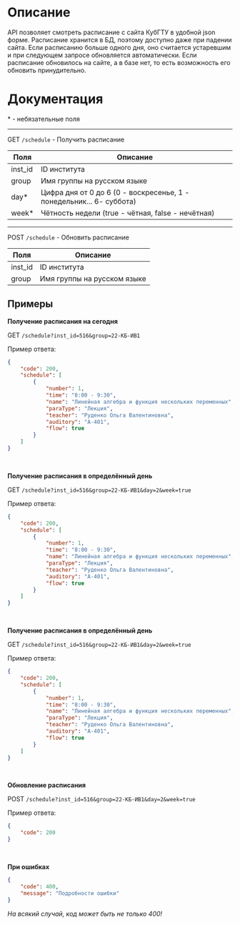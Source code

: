 # Описание

API позволяет смотреть расписание с сайта КубГТУ в удобной json форме. Расписание хранится в БД, поэтому доступно даже при падении сайта. Если расписанию больше одного дня, оно считается устаревшим и при следующем запросе обновляется автоматически. Если расписание обновилось на сайте, а в базе нет, то есть возможность его обновить принудительно.

# Документация

\* - небязательные поля

---

GET `/schedule` - Получить расписание

| Поля | Описание |
| --- | --- |
| inst_id | ID института |
| group | Имя группы на русском языке |
| day* | Цифра дня от 0 до 6 (0 - воскресенье, 1 - понедельник... 6- суббота) |
| week* | Чётность недели (true - чётная, false - нечётная) |

---

POST `/schedule` - Обновить расписание

| Поля | Описание |
| --- | --- |
| inst_id | ID института |
| group | Имя группы на русском языке |

## Примеры

**Получение расписания на сегодня**

GET `/schedule?inst_id=516&group=22-КБ-ИВ1`

Пример ответа:

```json
{
    "code": 200,
    "schedule": [
        {
            "number": 1,
            "time": "8:00 - 9:30",
            "name": "Линейная алгебра и функция нескольких переменных",
            "paraType": "Лекция",
            "teacher": "Руденко Ольга Валентиновна",
            "auditory": "А-401",
            "flow": true
        }
    ]
}
```
<br>

**Получение расписания в определённый день**

GET `/schedule?inst_id=516&group=22-КБ-ИВ1&day=2&week=true`

Пример ответа:

```json
{
    "code": 200,
    "schedule": [
        {
            "number": 1,
            "time": "8:00 - 9:30",
            "name": "Линейная алгебра и функция нескольких переменных",
            "paraType": "Лекция",
            "teacher": "Руденко Ольга Валентиновна",
            "auditory": "А-401",
            "flow": true
        }
    ]
}
```

<br>

**Получение расписания в определённый день**

GET `/schedule?inst_id=516&group=22-КБ-ИВ1&day=2&week=true`

Пример ответа:

```json
{
    "code": 200,
    "schedule": [
        {
            "number": 1,
            "time": "8:00 - 9:30",
            "name": "Линейная алгебра и функция нескольких переменных",
            "paraType": "Лекция",
            "teacher": "Руденко Ольга Валентиновна",
            "auditory": "А-401",
            "flow": true
        }
    ]
}
```
<br>

**Обновление расписания**

POST `/schedule?inst_id=516&group=22-КБ-ИВ1&day=2&week=true`

Пример ответа:

```json
{
    "code": 200
}
```

<br>

**При ошибках**

```json
{
    "code": 400,
    "message": "Подробности ошибки"
}
```

*На всякий случай, код может быть не только 400!*